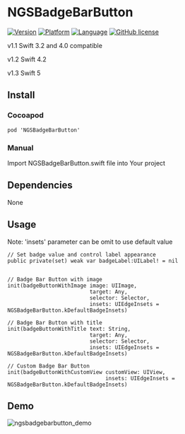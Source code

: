 # NGSBadgeBarButton

[![Version](https://img.shields.io/cocoapods/v/NGSBadgeBarButton.svg)](http://cocoapods.org/pods/NGSBadgeBarButton)
[![Platform](https://img.shields.io/badge/platform-iOS-blue.svg)](https://github.com/PauliusVindzigelskis/NGSBadgeBarButton)
[![Language](https://img.shields.io/badge/language-Swift-blue.svg)](https://github.com/PauliusVindzigelskis/NGSBadgeBarButton)
[![GitHub license](https://img.shields.io/badge/license-MIT-blue.svg)](https://raw.githubusercontent.com/PauliusVindzigelskis/NGSBadgeBarButton/master/LICENSE)

v1.1 Swift 3.2 and 4.0 compatible

v1.2 Swift 4.2

v1.3 Swift 5

## Install

### Cocoapod

    pod 'NGSBadgeBarButton'
    
### Manual

Import NGSBadgeBarButton.swift file into Your project

## Dependencies

None

## Usage

Note: 'insets' parameter can be omit to use default value

    // Set badge value and control label appearance
    public private(set) weak var badgeLabel:UILabel! = nil


    // Badge Bar Button with image
    init(badgeButtonWithImage image: UIImage, 
                              target: Any,
                              selector: Selector, 
                              insets: UIEdgeInsets = NGSBadgeBarButton.kDefaultBadgeInsets)
    
    // Badge Bar Button with title
    init(badgeButtonWithTitle text: String, 
                              target: Any, 
                              selector: Selector, 
                              insets: UIEdgeInsets = NGSBadgeBarButton.kDefaultBadgeInsets)
                              
    // Custom Badge Bar Button
    init(badgeButtonWithCustomView customView: UIView, 
                                   insets: UIEdgeInsets = NGSBadgeBarButton.kDefaultBadgeInsets)
                                   
 
## Demo

![ngsbadgebarbutton_demo](https://user-images.githubusercontent.com/2383901/36121468-e32e9756-100b-11e8-9e64-ddcd0d6e8514.gif)
